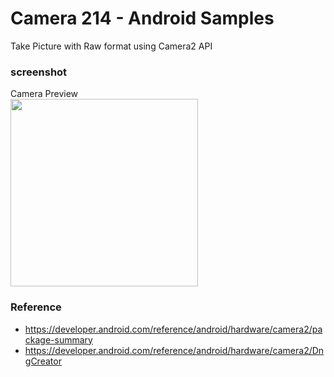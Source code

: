 Camera 214 - Android Samples
===============

Take Picture with Raw format  using  Camera2 API <br/>

### screenshot <br/>
Camera Preview <br/>
<image src="https://raw.githubusercontent.com/ohwada/Android_Samples/master/Camera214/screenshot/camera214_preview.png" width="300" /><br/>

### Reference <br/>
- https://developer.android.com/reference/android/hardware/camera2/package-summary
- https://developer.android.com/reference/android/hardware/camera2/DngCreator

